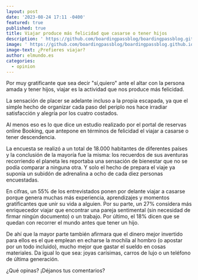 ```yaml
---
layout: post
date: '2023-08-24 17:11 -0400'
featured: true
published: true
title: Viajar produce más felicidad que casarse o tener hijos
description: ' https://github.com/boardingpassblog/boardingpassblog.github.io/blob/main/assets/images/viajar-es-mejor-que_bp.jpg?raw=true'
image: ' https://github.com/boardingpassblog/boardingpassblog.github.io/blob/main/assets/images/viajar-es-mejor-que_bp.jpg?raw=true'
image-text: ¿Prefieres viajar?
author: elmundo.es
categories:
  - opinion
---
```


Por muy gratificante que sea decir "sí,quiero" ante el altar con la persona amada y tener hijos, viajar es la actividad que nos produce más felicidad. 

La sensación de placer se adelante incluso a la propia escapada, ya que el simple hecho de organizar cada paso del periplo nos hace irradiar satisfacción y alegría por los cuatro costados.

Al menos eso es lo que dice un estudio realizado por el portal de reservas online Booking, que antepone en términos de felicidad el viajar a casarse o tener descendencia. 

La encuesta se realizó a un total de 18.000 habitantes de diferentes países y la conclusión de la mayoría fue la misma: los recuerdos de sus aventuras recorriendo el planeta les reportaba una sensación de bienestar que no se podía comparar a ninguna otra. Y solo el hecho de prepara el viaje ya suponía un subidón de adrenalina a ocho de cada diez personas encuestadas.

En cifras, un 55% de los entrevistados ponen por delante viajar a casarse porque genera muchas más experiencia, aprendizajes y momentos gratificantes que unir su vida a alguien. Por su parte, un 27% considera más enriquecedor viajar que encontrar una pareja sentimental (sin necesidad de firmar ningún documento) o un trabajo. Por último, el 18% dicen que se quedan con recorrer el mundo antes que tener un hijo.

De ahí que la mayor parte también afirmara que el dinero mejor invertido para ellos es el que emplean en echarse la mochila al hombro (o apostar por un todo incluido), mucho mejor que gastar el sueldo en cosas materiales. Da igual lo que sea: joyas carísimas, carros de lujo o un teléfono de última generación. 

¿Qué opinas? ¡Déjanos tus comentarios?









